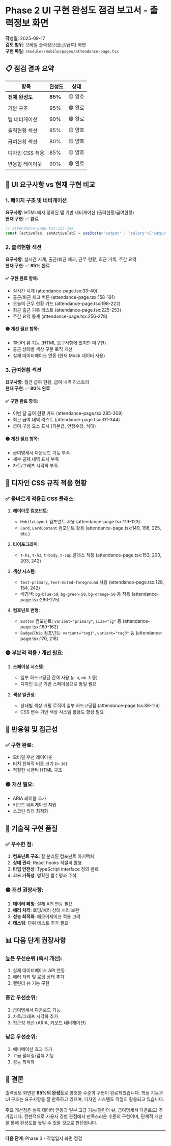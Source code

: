 # Phase 2 UI 구현 완성도 점검 보고서 - 출력정보 화면

**작성일**: 2025-09-17  
**검토 범위**: 모바일 출력정보(출근/급여) 화면  
**구현 파일**: `/modules/mobile/pages/attendance-page.tsx`

## 📋 점검 결과 요약

| 항목            | 완성도  | 상태    |
| --------------- | ------- | ------- |
| **전체 완성도** | **85%** | 🟡 양호 |
| 기본 구조       | 95%     | 🟢 완료 |
| 탭 네비게이션   | 90%     | 🟢 완료 |
| 출력현황 섹션   | 85%     | 🟡 양호 |
| 급여현황 섹션   | 80%     | 🟡 양호 |
| 디자인 CSS 적용 | 85%     | 🟡 양호 |
| 반응형 레이아웃 | 90%     | 🟢 완료 |

## 🎯 UI 요구사항 vs 현재 구현 비교

### 1. 페이지 구조 및 네비게이션

**요구사항**: HTML에서 정의된 탭 기반 네비게이션 (출력현황/급여현황)  
**현재 구현**: ✅ **완료**

```typescript
// attendance-page.tsx:125-142
const [activeTab, setActiveTab] = useState<'output' | 'salary'>('output')
```

### 2. 출력현황 섹션

**요구사항**: 실시간 시계, 출근/퇴근 체크, 근무 현황, 최근 기록, 주간 요약  
**현재 구현**: ✅ **85% 완료**

#### ✅ 구현 완료 항목:

- 실시간 시계 (attendance-page.tsx:33-40)
- 출근/퇴근 체크 버튼 (attendance-page.tsx:158-191)
- 오늘의 근무 현황 카드 (attendance-page.tsx:198-222)
- 최근 출근 기록 리스트 (attendance-page.tsx:225-253)
- 주간 요약 통계 (attendance-page.tsx:256-278)

#### 🟡 개선 필요 항목:

- 캘린더 뷰 기능 (HTML 요구사항에 있지만 미구현)
- 출근 상태별 색상 구분 로직 개선
- 실제 데이터베이스 연동 (현재 Mock 데이터 사용)

### 3. 급여현황 섹션

**요구사항**: 월간 급여 현황, 급여 내역 히스토리  
**현재 구현**: ✅ **80% 완료**

#### ✅ 구현 완료 항목:

- 이번 달 급여 현황 카드 (attendance-page.tsx:285-309)
- 최근 급여 내역 리스트 (attendance-page.tsx:311-344)
- 급여 구성 요소 표시 (기본급, 연장수당, 식대)

#### 🟡 개선 필요 항목:

- 급여명세서 다운로드 기능 부족
- 세부 공제 내역 표시 부족
- 차트/그래프 시각화 부족

## 🎨 디자인 CSS 규칙 적용 현황

### ✅ 올바르게 적용된 CSS 클래스:

1. **레이아웃 컴포넌트**:
   - `MobileLayout` 컴포넌트 사용 (attendance-page.tsx:119-123)
   - `Card`, `CardContent` 컴포넌트 활용 (attendance-page.tsx:149, 198, 225, etc.)

2. **타이포그래피**:
   - `t-h1`, `t-h3`, `t-body`, `t-cap` 클래스 적용 (attendance-page.tsx:153, 200, 203, 242)

3. **색상 시스템**:
   - `text-primary`, `text-muted-foreground` 사용 (attendance-page.tsx:128, 154, 242)
   - 배경색: `bg-blue-50`, `bg-green-50`, `bg-orange-50` 등 적용 (attendance-page.tsx:260-275)

4. **컴포넌트 변형**:
   - `Button` 컴포넌트: `variant="primary"`, `size="lg"` 등 (attendance-page.tsx:160-162)
   - `Badge`/`Chip` 컴포넌트: `variant="tag1"`, `variant="tag3"` 등 (attendance-page.tsx:170, 218)

### 🟡 부분적 적용 / 개선 필요:

1. **스페이싱 시스템**:
   - 일부 하드코딩된 간격 사용 (`p-4`, `mb-3` 등)
   - 디자인 토큰 기반 스페이싱으로 통일 필요

2. **색상 일관성**:
   - 상태별 색상 매핑 로직이 일부 하드코딩됨 (attendance-page.tsx:88-116)
   - CSS 변수 기반 색상 시스템 활용도 향상 필요

## 📱 반응형 및 접근성

### ✅ 구현 완료:

- 모바일 우선 레이아웃
- 터치 친화적 버튼 크기 (`h-16`)
- 적절한 시맨틱 HTML 구조

### 🟡 개선 필요:

- ARIA 레이블 추가
- 키보드 네비게이션 지원
- 스크린 리더 최적화

## 🔧 기술적 구현 품질

### ✅ 우수한 점:

1. **컴포넌트 구조**: 잘 분리된 컴포넌트 아키텍처
2. **상태 관리**: React hooks 적절히 활용
3. **타입 안전성**: TypeScript interface 정의 완료
4. **코드 가독성**: 명확한 함수명과 주석

### 🟡 개선 권장사항:

1. **데이터 페칭**: 실제 API 연동 필요
2. **에러 처리**: 로딩/에러 상태 처리 보완
3. **성능 최적화**: 메모이제이션 적용 고려
4. **테스팅**: 단위 테스트 추가 필요

## 📊 다음 단계 권장사항

### 높은 우선순위 (즉시 개선):

1. 실제 데이터베이스 API 연동
2. 에러 처리 및 로딩 상태 추가
3. 캘린더 뷰 기능 구현

### 중간 우선순위:

1. 급여명세서 다운로드 기능
2. 차트/그래프 시각화 추가
3. 접근성 개선 (ARIA, 키보드 네비게이션)

### 낮은 우선순위:

1. 애니메이션 효과 추가
2. 고급 필터링/검색 기능
3. 성능 최적화

## 🎯 결론

출력정보 화면은 **85%의 완성도**로 양호한 수준의 구현이 완료되었습니다. 핵심 기능과 UI 구조는 요구사항을 잘 만족하고 있으며, 디자인 시스템도 적절히 활용되고 있습니다.

주요 개선점은 실제 데이터 연동과 일부 고급 기능(캘린더 뷰, 급여명세서 다운로드) 추가입니다. 전반적으로 사용자 경험 관점에서 만족스러운 수준의 구현이며, 단계적 개선을 통해 완성도를 높일 수 있을 것으로 판단됩니다.

---

**다음 단계**: Phase 3 - 작업일지 화면 점검
